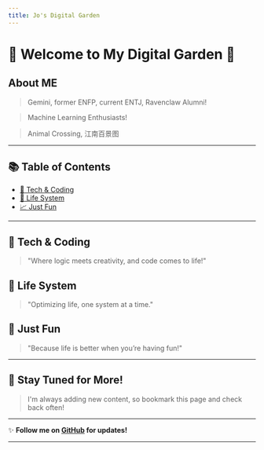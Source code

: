 ```yaml
---
title: Jo's Digital Garden
---
```

# 🌟 Welcome to My Digital Garden 🌟


## About ME
   > Gemini, former ENFP, current ENTJ, Ravenclaw Alumni!

  > Machine Learning Enthusiasts!

  > Animal Crossing, 江南百景图

---

## 📚 Table of Contents

- [🔧 Tech & Coding](#tech--coding)
- [🎨 Life System](#design--creativity)
- [📈 Just Fun](#data--analytics)


---

## 📐 Tech & Coding
> "Where logic meets creativity, and code comes to life!"

## 🌱 Life System
> "Optimizing life, one system at a time."

## 🎉 Just Fun
> "Because life is better when you’re having fun!"

---


## 🎯 Stay Tuned for More!


> I'm always adding new content, so bookmark this page and check back often!
---
✨ **Follow me on [GitHub](https://github.com/jovialchen) for updates!**

---
